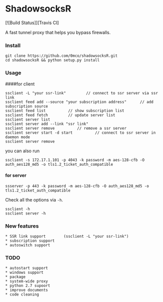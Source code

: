 ShadowsocksR
===========

[![Build Status]][Travis CI]

A fast tunnel proxy that helps you bypass firewalls.


### Install

    git clone https://github.com/0mco/shadowsocksR.git
    cd shadowsocksR && python setup.py install


### Usage
####for client

    ssclient -L "your ssr-link"         // connect to ssr server via ssr link
    ssclient feed add --source "your subscription address"      // add subscription source
    ssclient feed list          // show subscription list
    ssclient feed fetch         // update server list
    ssclient server list
    ssclient server add --link "ssr link"
    ssclient server remove          // remove a ssr server
    ssclient server start -d start          // connect to ssr server in daemon mode
    ssclient server remove

you can also run

    ssclient -s 172.17.1.101 -p 4043 -k password -m aes-128-cfb -O auth_aes128_md5 -o tls1.2_ticket_auth_compatible

#### for server

    ssserver -p 443 -k password -m aes-128-cfb -O auth_aes128_md5 -o tls1.2_ticket_auth_compatible

Check all the options via `-h`.

    ssclient -h
    ssclient server -h


### New features
    * SSR link support        (ssclient -L "your ssr-link")
    * subscription support
    * autoswitch support


### TODO
    * autostart support
    * windows support
    * package
    * system-wide proxy
    * python 2.7 supoort
    * improve documents
    * code cleaning
